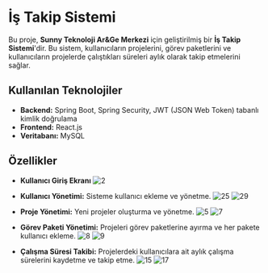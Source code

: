 # İş Takip Sistemi

Bu proje, **Sunny Teknoloji Ar&Ge Merkezi** için geliştirilmiş bir **İş Takip Sistemi**'dir. Bu sistem, kullanıcıların projelerini, görev paketlerini ve kullanıcıların projelerde çalıştıkları süreleri aylık olarak takip etmelerini sağlar.

## Kullanılan Teknolojiler

- **Backend:** Spring Boot, Spring Security, JWT (JSON Web Token) tabanlı kimlik doğrulama
- **Frontend:** React.js
- **Veritabanı:** MySQL

## Özellikler
- **Kullanıcı Giriş Ekranı** 
![2](https://github.com/user-attachments/assets/87a7ca27-e959-4e09-aba2-c69645442950)

- **Kullanıcı Yönetimi:** Sisteme kullanıcı ekleme ve yönetme.
![25](https://github.com/user-attachments/assets/1cc52013-b66f-4ceb-afd4-91e388bf0b1a)
![29](https://github.com/user-attachments/assets/aefe2eac-cffa-4000-b1b4-c10e60c8b9a1)

- **Proje Yönetimi:** Yeni projeler oluşturma ve yönetme.
![5](https://github.com/user-attachments/assets/f4642a13-58f6-419a-911f-b36103817311)
![7](https://github.com/user-attachments/assets/da7ecab3-dbf2-40b0-b157-c77295731295)

- **Görev Paketi Yönetimi:** Projeleri görev paketlerine ayırma ve her pakete kullanıcı ekleme.
![8](https://github.com/user-attachments/assets/4fa51182-631d-475b-a171-f027acc9253b)
![9](https://github.com/user-attachments/assets/a491669b-ea3f-44bb-8325-5b19c904774e)

- **Çalışma Süresi Takibi:** Projelerdeki kullanıcılara ait aylık çalışma sürelerini kaydetme ve takip etme.
![15](https://github.com/user-attachments/assets/a2cd8f12-9edc-40ad-9495-39f48170e002)
![17](https://github.com/user-attachments/assets/07e2a59e-f123-4388-a607-ad7002ed5a8e)




